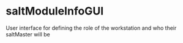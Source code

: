 saltModuleInfoGUI
=================

User interface for defining the role of the workstation and who their saltMaster will be
